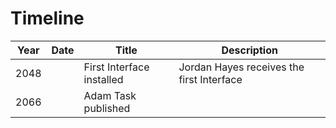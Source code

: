# Timeline

| Year | Date | Title                     | Description                               |
|------|------|---------------------------|-------------------------------------------|
| 2048 |      | First Interface installed | Jordan Hayes receives the first Interface |
| 2066 |      | Adam Task published       |                                           |



